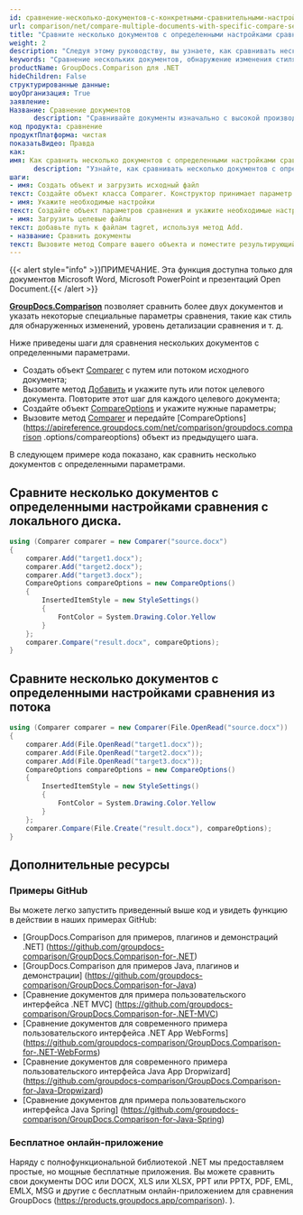 ```yaml
---
id: сравнение-несколько-документов-с-конкретными-сравнительными-настройками
url: comparison/net/compare-multiple-documents-with-specific-compare-settings
title: "Сравните несколько документов с определенными настройками сравнения"
weight: 2
description: "Следуя этому руководству, вы узнаете, как сравнивать несколько документов с различными настройками — определение стиля, изменение уровня детализации сравнения и многое другое."
keywords: "Сравнение нескольких документов, обнаружение изменения стиля, множественное сравнение файлов"
productName: GroupDocs.Comparison для .NET
hideChildren: False
структурированные данные:
шоуОрганизация: True
заявление:
Название: Сравнение документов
      description: "Сравнивайте документы изначально с высокой производительностью, используя язык C# и GroupDocs.Comparison для .NET."
код продукта: сравнение
продуктПлатформа: чистая
показатьВидео: Правда
как:
имя: Как сравнить несколько документов с определенными настройками сравнения в .NET
      description: "Узнайте, как сравнивать несколько документов с определенными параметрами сравнения в .NET шаг за шагом."
шаги:
- имя: Создать объект и загрузить исходный файл
текст: Создайте объект класса Comparer. Конструктор принимает параметр пути к исходному файлу. Вы можете указать абсолютный или относительный путь к файлу в соответствии с вашими требованиями.
- имя: Укажите необходимые настройки
текст: Создайте объект параметров сравнения и укажите необходимые настройки.
- имя: Загрузить целевые файлы
текст: добавьте путь к файлам tagret, используя метод Add.
- название: Сравнить документы
текст: Вызовите метод Compare вашего объекта и поместите результирующий параметр пути к файлу и объект параметров.
---
```

{{< alert style="info" >}}ПРИМЕЧАНИЕ. Эта функция доступна только для документов Microsoft Word, Microsoft PowerPoint и презентаций Open Document.{{< /alert >}}

[**GroupDocs.Comparison**](https://products.groupdocs.com/comparison/net) позволяет сравнить более двух документов и указать некоторые специальные параметры сравнения, такие как стиль для обнаруженных изменений, уровень детализации сравнения и т. д.

Ниже приведены шаги для сравнения нескольких документов с определенными параметрами.

* Создать объект [Comparer](https://apireference.groupdocs.com/net/comparison/groupdocs.comparison/comparer) с путем или потоком исходного документа;
* Вызовите метод [Добавить](https://apireference.groupdocs.com/net/comparison/groupdocs.comparison/comparer/methods/add/index) и укажите путь или поток целевого документа. Повторите этот шаг для каждого целевого документа;
* Создайте объект [CompareOptions](https://apireference.groupdocs.com/net/comparison/groupdocs.comparison.options/compareoptions) и укажите нужные параметры;
* Вызовите метод [Comparer](https://apireference.groupdocs.com/net/comparison/groupdocs.comparison/comparer) и передайте [CompareOptions](https://apireference.groupdocs.com/net/comparison/groupdocs.comparison .options/compareoptions) объект из предыдущего шага.

В следующем примере кода показано, как сравнить несколько документов с определенными параметрами.

## Сравните несколько документов с определенными настройками сравнения с локального диска.

```csharp
using (Comparer comparer = new Comparer("source.docx")
{
	comparer.Add("target1.docx");
    comparer.Add("target2.docx");
    comparer.Add("target3.docx");
	CompareOptions compareOptions = new CompareOptions()
    {
    	InsertedItemStyle = new StyleSettings()
        {
        	FontColor = System.Drawing.Color.Yellow
        }
    };
    comparer.Compare("result.docx", compareOptions);
}
```

## Сравните несколько документов с определенными настройками сравнения из потока

```csharp
using (Comparer comparer = new Comparer(File.OpenRead("source.docx"))
{
	comparer.Add(File.OpenRead("target1.docx"));
    comparer.Add(File.OpenRead("target2.docx"));
    comparer.Add(File.OpenRead("target3.docx"));
    CompareOptions compareOptions = new CompareOptions()
    {
    	InsertedItemStyle = new StyleSettings()
        {
        	FontColor = System.Drawing.Color.Yellow
        }
    };
    comparer.Compare(File.Create("result.docx"), compareOptions);
}
```

## Дополнительные ресурсы
### Примеры GitHub
Вы можете легко запустить приведенный выше код и увидеть функцию в действии в наших примерах GitHub:
* [GroupDocs.Comparison для примеров, плагинов и демонстраций .NET] (https://github.com/groupdocs-comparison/GroupDocs.Comparison-for-.NET)
* [GroupDocs.Comparison для примеров Java, плагинов и демонстрации] (https://github.com/groupdocs-comparison/GroupDocs.Comparison-for-Java)
* [Сравнение документов для примера пользовательского интерфейса .NET MVC] (https://github.com/groupdocs-comparison/GroupDocs.Comparison-for-.NET-MVC)
* [Сравнение документов для современного примера пользовательского интерфейса .NET App WebForms] (https://github.com/groupdocs-comparison/GroupDocs.Comparison-for-.NET-WebForms)
* [Сравнение документов для современного примера пользовательского интерфейса Java App Dropwizard] (https://github.com/groupdocs-comparison/GroupDocs.Comparison-for-Java-Dropwizard)
* [Сравнение документов для примера пользовательского интерфейса Java Spring] (https://github.com/groupdocs-comparison/GroupDocs.Comparison-for-Java-Spring)
    

### Бесплатное онлайн-приложение
Наряду с полнофункциональной библиотекой .NET мы предоставляем простые, но мощные бесплатные приложения.
Вы можете сравнить свои документы DOC или DOCX, XLS или XLSX, PPT или PPTX, PDF, EML, EMLX, MSG и другие с бесплатным онлайн-приложением для сравнения GroupDocs (https://products.groupdocs.app/comparison). ).

